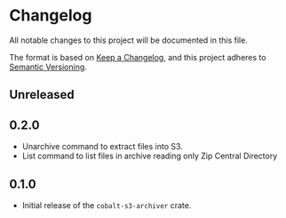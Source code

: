 # Changelog
All notable changes to this project will be documented in this file.

The format is based on [Keep a Changelog](https://keepachangelog.com/en/1.0.0/),
and this project adheres to [Semantic Versioning](https://semver.org/spec/v2.0.0.html).

## Unreleased

## 0.2.0

- Unarchive command to extract files into S3.
- List command to list files in archive reading only Zip Central Directory 

## 0.1.0

- Initial release of the `cobalt-s3-archiver` crate.

